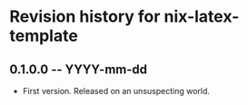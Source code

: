 # Revision history for nix-latex-template

## 0.1.0.0 -- YYYY-mm-dd

* First version. Released on an unsuspecting world.
